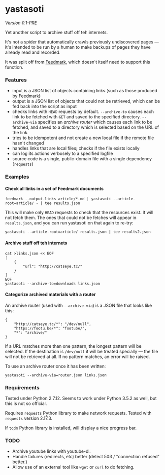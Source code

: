 yastasoti
=========

_Version 0.1-PRE_

Yet another script to archive stuff off teh internets.

It's not a spider that automatically crawls previously undiscovered pages — it's intended
to be run by a human to make backups of pages they have already read and recorded.

It was split off from [Feedmark][], which doesn't itself need to support this function.

### Features ###

*   input is a JSON list of objects containing links (such as those produced by Feedmark)
*   output is a JSON list of objects that could not be retrieved, which can be fed back
    into the script as input
*   checks links with `HEAD` requests by default.  `--archive-to` causes each link to be
    fetched with `GET` and saved to the specified directory.  `--archive-via` specifies an
    _archive router_ which causes each link to be fetched, and saved to a directory
    which is selected based on the URL of the link.
*   tries to be idempotent and not create a new local file if the remote file hasn't changed
*   handles links that are local files; checks if the file exists locally
*   can log its actions verbosely to a specified logfile
*   source code is a single, public-domain file with a single dependency (`requests`)

### Examples ###

#### Check all links in a set of Feedmark documents ####

    feedmark --output-links article/*.md | yastasoti --article-root=article/ - | tee results.json

This will make only `HEAD` requests to check that the resources exist.
It will not fetch them.  The ones that could not be fetches will appear
in `results.json`, and you can run yastasoti on that again to re-try:

    yastasoti --article-root=article/ results.json | tee results2.json

#### Archive stuff off teh internets ####

    cat >links.json << EOF
    [
        {
            "url": "http://catseye.tc/"
        }
    ]
    EOF
    yastasoti --archive-to=downloads links.json

#### Categorize archived materials with a router ####

An archive router (used with `--archive-via`) is a JSON file that looks like this:

    {
        "http://catseye.tc/*": "/dev/null",
        "https://footu.be/*": "footube/",
        "*": "archive/"
    }

If a URL matches more than one pattern, the longest pattern will be selected.
If the destination is `/dev/null` it will be treated specially — the file will
not be retrieved at all.  If no pattern matches, an error will be raised.

To use an archive router once it has been written:

    yastasoti --archive-via=router.json links.json

### Requirements ###

Tested under Python 2.7.12.  Seems to work under Python 3.5.2 as well,
but this is not so official.

Requires `requests` Python library to make network requests.  Tested
with `requests` version 2.17.3.

If `tqdm` Python library is installed, will display a nice progress bar.

### TODO ####

*   Archive youtube links with youtube-dl.
*   Handle failures (redirects, etc) better (detect 503 / "connection refused" better.)
*   Allow use of an external tool like `wget` or `curl` to do fetching.

[Feedmark]: http://catseye.tc/node/Feedmark
